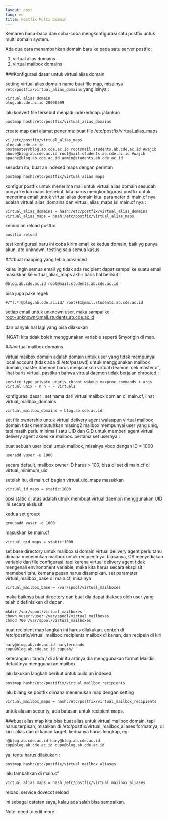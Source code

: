 ```yaml
---
layout: post
lang: en
title: Postfix Multi Domain
---
```


Kemaren baca-baca dan coba-coba mengkonfigurasi satu postfix untuk multi domain system.

<!-- more -->

Ada dua cara menambahkan domain baru ke pada satu server postfix :

1. virtual alias domains
2. virtual mailbox domains

###Konfigurasi dasar untuk virtual alias domain

setting virtual alias domain name
buat file map, misalnya `/etc/postfix/virtual_alias_domains` yang isinya :

    virtual alias domain
    blog.ab.cde.ac.id 20090509

lalu konvert file tersebut menjadi indexedmap. jalankan

    postmap hash:/etc/postfix/virtual_alias_domains

create map dari alamat penerima:
buat file /etc/postfix/virtual_alias_maps

    vi /etc/postfix/virtual_alias_maps
    blog.ab.cde.ac.id
    postmaster@blog.ab.cde.ac.id root@mail.students.ab.cde.ac.id #wajib
    abuse@blog.ab.cde.ac.id root@mail.students.ab.cde.ac.id #wajib
    apache@blog.ab.cde.ac.id admin@students.ab.cde.ac.id

sesudah itu, buat an indexed maps dengan perintah

    postmap hash:/etc/postfix/virtual_alias_maps

konfigur postfix untuk menerima mail untuk virtual alias domain
sesudah punya kedua maps tersebut, kita harus mengkonfigurasi postfix untuk menerima email untuk virtual alias domain kita.
parameter di main.cf nya adalah virtual_alias_domains dan virtual_alias_maps
isi main.cf nya :

    virtual_alias_domains = hash:/etc/postfix/virtual_alias_domains
    virtual_alias_maps = hash:/etc/postfix/virtual_alias_maps

kemudian reload postfix

    postfix reload

test konfigurasi baru ini
coba kirim email ke kedua domain, baik yg punya akun, ato unknown.
testing saja semua kasus

###buat mapping yang lebih advanced

kalau ingin semua email yg tidak ada recipient dapat sampai ke suatu email masukkan ke virtual_alias_maps akhir baris hal berikut :

    @blog.ab.cde.ac.id root@mail.students.ab.cde.ac.id

bisa juga pake regek

    #/^(.*)@blog.ab.cde.ac.id/ root+$1@mail.students.ab.cde.ac.id

setiap email untuk unknown user, maka sampai ke root+unknown@mail.students.ab.cde.ac.id

dan banyak hal lagi yang bisa dilakukan

INGAT: kita tidak boleh menggunakan variable seperti $myorigin di map.


###virtual mailbox domains

virtual mailbox domain adalah domain untuk user yang tidak mempunyai local account (tidak ada di /etc/passwd)
untuk menggunakan mailbox domain, master daemon harus menjalankna virtual deamon.
cek master.cf, lihat baris virtual. pastikan bahwa virtual daemon tidak berjalan chrooted :

    service type private unpriv chroot wakeup maxproc commands + args
    virtual unix - n n - - virtual1

konfigurasi dasar :
set nama dari virtual mailbox domian
di main.cf, lihat virtual_mailbox_domains

    virtual_mailbox_domains = blog.ab.cde.ac.id

set file ownership untuk virtual delivery agent
walaupun virtual mailbox domain tidak membutuhkan masing2 mailbox mempunyai user yang uniq, tapi masih perlu minimail satu UID dan GID untuk memberi agent virtual delivery agent akses ke mailbox.
pertama set usernya :


buat sebuah user local untuk mailbox, misalnya vbox dengan ID = 1000

    useradd vuser -u 1000

secara default, mailbox owner ID harus > 100, bisa di set di main.cf di virtual_minimum_uid

setelah itu, di main.cf bagian virtual_uid_maps masukkan

    virtual_id_maps = static:1000

opsi static di atas adalah utnuk membuat virtual daemon menggunakan UID ini secara ekslusif.

kedua set group:

    groupadd vuser -g 1000

masukkan ke main.cf

    virtual_gid_maps = static:1000


set base directory untuk mailbox si domain
virtual delivery agent perlu tahu dimana menemukan mailbox untuk recipientnya.
biasanya, OS menyediakan variable dan file configurasi. tapi karena virtual delivery agent tidak mengenali environtment variable, maka kita harus secara eksplisit memeberi tahu kemana pesan harus disampikan.
set parameter virtual_mailbox_base di main.cf, misalnya

    virtual_mailbox_base = /var/spool/virtual_mailboxes

maka baiknya buat directory dan buat dia dapat diakses oleh user yang telah didefinisikan di depan.

    mkdir /var/spool/virtual_mailboxes
    chown vuser:vuser /var/spool/virtual_mailboxes
    chmod 700 /var/spool/virtual_mailboxes

buat recipient map
langkah ini harus dilakukan. contoh di /etc/postfix/virtual_mailbox_recipients
mailbox di kanan, dan recipein di kiri

    hary@blog.ab.cde.ac.id haryfernando
    cupu@blog.ab.cde.ac.id cupuah/

keterangan : tanda / di akhir itu artinya dia menggunakan format Maildir. defaultnya menggunakan mailbox

lalu lakukan langkah berikut untuk build an indexed

    postmap hash:/etc/postifix/virtual_mailbox_recipients

lalu bilang ke postfix dimana menemukan map dengan setting

    virtual_mailbox_maps = hash:/etc/postfix/virtual_mailbox_recipients

untuk alasan security, ada batasan untuk recipient maps.

###buat alias map
kita bisa buat alias untuk virtual mailbox domain, tapi harus terpisah, misalkan di /etc/postfix/virtual_mailbox_aliases
formatnya, di kiri : alias dan di kanan target. keduanya harus lengkap, eg:

    h@blog.ab.cde.ac.id hary@blog.ab.cde.ac.id
    cup@blog.ab.cde.ac.id cupu@blog.ab.cde.ac.id

ya, tentu harus dilakukan :

    postmap hash:/etc/postfix/virtual_mailbox_aliases

lalu tambahkan di main.cf

    virtual_alias_maps = hash:/etc/postfix/virtual_mailbox_aliases

reload:
    service dovecot reload

ini sebagai catatan saya, kalau ada salah bisa sampaikan. 

Note: need to edit more
